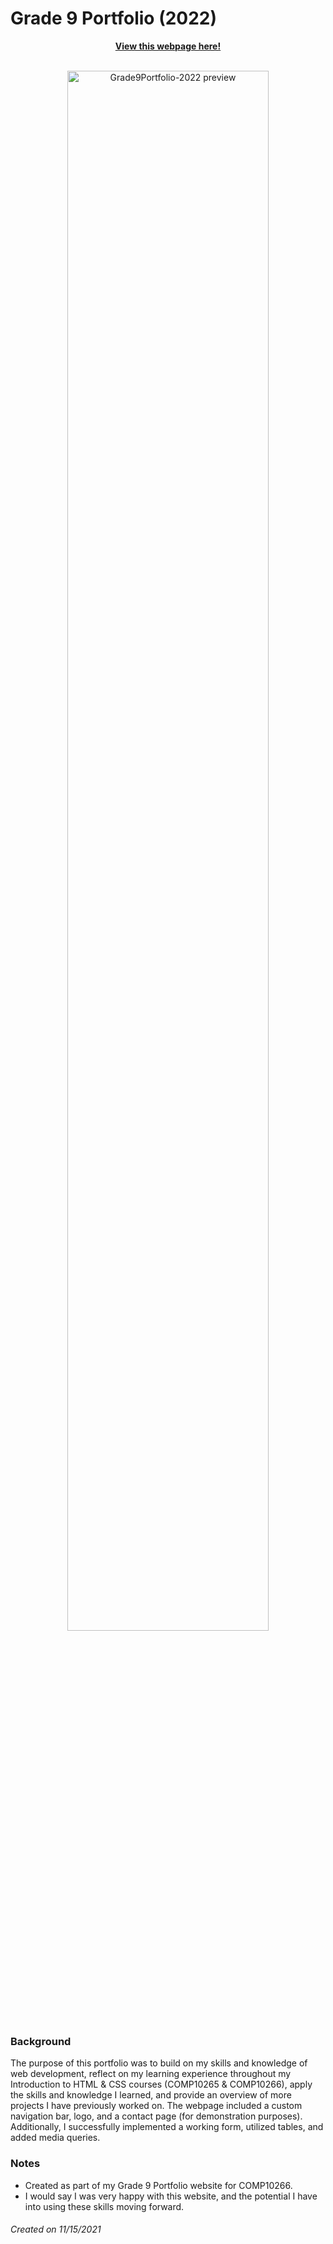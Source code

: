 # Grade 9 Portfolio (2022)
<div align="center">
  <strong><a href="https://personal-page-7063246.codehs.me/home.html">View this webpage here!</a></strong>
  <p>
    <br>
    <img src="https://media.licdn.com/dms/image/D4E2DAQHUqxZz_-ipqg/profile-treasury-image-shrink_800_800/0/1692247829031?e=1711587600&v=beta&t=U7PySt33vsQ87CBtNG0pXLALkCTwvT3DNCv_cw0N5Ds" alt="Grade9Portfolio-2022 preview" width="80%" height="80%"/>
  </p>
</div>

### Background
The purpose of this portfolio was to build on my skills and knowledge of web development, reflect on my learning experience throughout my Introduction to HTML & CSS courses (COMP10265 & COMP10266), apply the skills and knowledge I learned, and provide an overview of more projects I have previously worked on. The webpage included a custom navigation bar, logo, and a contact page (for demonstration purposes). Additionally, I successfully implemented a working form, utilized tables, and added media queries.

### Notes
* Created as part of my Grade 9 Portfolio website for COMP10266.
* I would say I was very happy with this website, and the potential I have into using these skills moving forward.

###### Created on 11/15/2021
